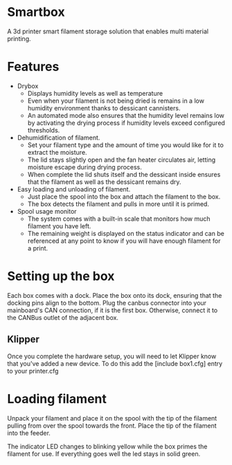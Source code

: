 # Smartbox
A 3d printer smart filament storage solution that enables multi material printing.

# Features
- Drybox
  - Displays humidity levels as well as temperature 
  - Even when your filament is not being dried is remains in a low humidity environment thanks to dessicant cannisters.
  - An automated mode also ensures that the humidity level remains low by activating the drying process if humidity levels exceed configured thresholds.
- Dehumidification of filament.
  - Set your filament type and the amount of time you would like for it to extract the moisture.
  - The lid stays slightly open and the fan heater circulates air, letting moisture escape during drying process.
  - When complete the lid shuts itself and the dessicant inside ensures that the filament as well as the dessicant remains dry.
- Easy loading and unloading of filament.
  - Just place the spool into the box and attach the filament to the box.
  - The box detects the filament and pulls in more until it is primed.
- Spool usage monitor
  - The system comes with a built-in scale that monitors how much filament you have left.
  - The remaining weight is displayed on the status indicator and can be referenced at any point to know if you will have enough filament for a print.
 
# Setting up the box
Each box comes with a dock. Place the box onto its dock, ensuring that the docking pins align to the bottom. Plug the canbus connector into your mainboard's CAN connection, if it is the first box. Otherwise, connect it to the CANBus outlet of the adjacent box.

## Klipper
Once you complete the hardware setup, you will need to let Klipper know that you've added a new device. To do this add the [include box1.cfg] entry to your printer.cfg

# Loading filament
Unpack your filament and place it on the spool with the tip of the filament pulling from over the spool towards the front. Place the tip of the filament into the feeder. 

The indicator LED changes to blinking yellow while the box primes the filament for use. If everything goes well the led stays in solid green.
